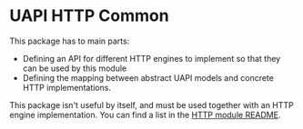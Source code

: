 # UAPI HTTP Common

This package has to main parts:

* Defining an API for different HTTP engines to implement so that they can be used by this module
* Defining the mapping between abstract UAPI models and concrete HTTP implementations.

This package isn't useful by itself, and must be used together with an HTTP engine implementation. You can
find a list in the [HTTP module README](../README.md).
